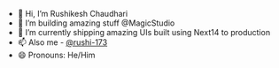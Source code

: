 - 👋 Hi, I’m Rushikesh Chaudhari
- 👀 I’m building amazing stuff @MagicStudio
- 🌱 I’m currently shipping amazing UIs built using Next14 to production 
- 📫 Also me - [@rushi-173](https://github.com/rushi-173)
- 😄 Pronouns: He/Him

<!---
ms-rushi/ms-rushi is a ✨ special ✨ repository because its `README.md` (this file) appears on your GitHub profile.
You can click the Preview link to take a look at your changes.
--->
